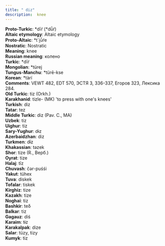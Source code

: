 ```yaml
---
title: " diz"
description:  knee
---
```


<strong>Proto-Turkic</strong>:  *dīŕ (*dǖŕ)<br>
<strong>Altaic etymology</strong>:  Altaic etymology<br>
<strong> Proto-Altaic</strong>:  *t`i̯ū́ŕe<br>
<strong>Nostratic</strong>:  Nostratic<br>
<strong>Meaning</strong>:  knee<br>
<strong>Russian meaning</strong>:  колено<br>
<strong>Turkic</strong>:  *dīŕ<br>
<strong>Mongolian</strong>:  *türej<br>
<strong>Tungus-Manchu</strong>:  *türē-kse<br>
<strong>Korean</strong>:  *tàrí<br>
<strong>Comments</strong>:  VEWT 482, EDT 570, ЭСТЯ 3, 336-337, Егоров 323, Лексика 284.<br>
<strong>Old Turkic</strong>:  tiz (Orkh.)<br>
<strong>Karakhanid</strong>:  tizle- (MK) 'to press with one's knees'<br>
<strong>Turkish</strong>:  diz<br>
<strong>Tatar</strong>:  tez<br>
<strong>Middle Turkic</strong>:  diz (Pav. C., MA)<br>
<strong>Uzbek</strong>:  tiz<br>
<strong>Uighur</strong>:  tiz<br>
<strong>Sary-Yughur</strong>:  dɨz<br>
<strong>Azerbaidzhan</strong>:  diz<br>
<strong>Turkmen</strong>:  dɨ̄z<br>
<strong>Khakassian</strong>:  tǝzek<br>
<strong>Shor</strong>:  tize (R., Верб.)<br>
<strong>Oyrat</strong>:  tize<br>
<strong>Halaj</strong>:  tīz<br>
<strong>Chuvash</strong>:  čǝr-puśśi<br>
<strong>Yakut</strong>:  tühex<br>
<strong>Tuva</strong>:  diskek<br>
<strong>Tofalar</strong>:  tiskek<br>
<strong>Kirghiz</strong>:  tize<br>
<strong>Kazakh</strong>:  tize<br>
<strong>Noghai</strong>:  tiz<br>
<strong>Bashkir</strong>:  teδ<br>
<strong>Balkar</strong>:  tiz<br>
<strong>Gagauz</strong>:  diś<br>
<strong>Karaim</strong>:  tɨz<br>
<strong>Karakalpak</strong>:  dize<br>
<strong>Salar</strong>:  tüzy, tizy<br>
<strong>Kumyk</strong>:  tiz<br>



